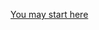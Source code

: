 [You may start here](https://github.com/Envyness/Goodbye-challenge/blob/main/155bb27b84236e300ce519b950b5ecf3.png)
